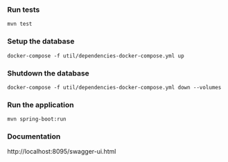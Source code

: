 
### Run tests
```
mvn test
```

### Setup the database
```
docker-compose -f util/dependencies-docker-compose.yml up
```

### Shutdown the database
```
docker-compose -f util/dependencies-docker-compose.yml down --volumes
```

### Run the application
```
mvn spring-boot:run
```

### Documentation

http://localhost:8095/swagger-ui.html

